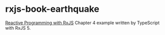 # rxjs-book-earthquake

[Reactive Programming with RxJS](https://pragprog.com/book/smreactjs/reactive-programming-with-rxjs) Chapter 4 example written by TypeScript with RxJS 5.
